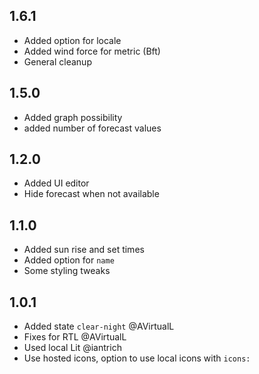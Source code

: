 ## 1.6.1
- Added option for locale
- Added wind force for metric (Bft)
- General cleanup

## 1.5.0
- Added graph possibility
- added number of forecast values

## 1.2.0

- Added UI editor
- Hide forecast when not available

## 1.1.0

- Added sun rise and set times
- Added option for `name`
- Some styling tweaks

## 1.0.1

- Added state `clear-night` @AVirtualL
- Fixes for RTL @AVirtualL
- Used local Lit @iantrich
- Use hosted icons, option to use local icons with `icons:`
